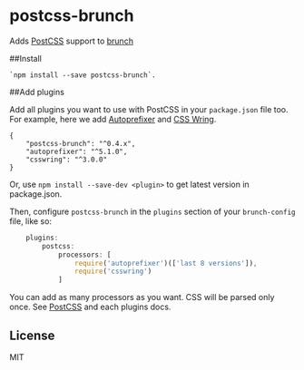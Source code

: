 postcss-brunch
==============

Adds [PostCSS](https://github.com/ai/postcss) support to [brunch](https://github.com/brunch/brunch)


##Install

	`npm install --save postcss-brunch`.

##Add plugins

Add all plugins you want to use with PostCSS in your `package.json` file too. For example, here we add [Autoprefixer](https://github.com/ai/autoprefixer) and [CSS Wring](https://github.com/hail2u/node-csswring).

	{
		"postcss-brunch": "^0.4.x",
		"autoprefixer": "^5.1.0",
		"csswring": "^3.0.0"
	}

Or, use `npm install --save-dev <plugin>` to get latest version in package.json.

Then, configure `postcss-brunch` in the `plugins` section of your `brunch-config` file, like so:

```javascript
	plugins:
		postcss:
			processors: [
				require('autoprefixer')(['last 8 versions']),
				require('csswring')
			]
```

You can add as many processors as you want. CSS will be parsed only once. See [PostCSS](https://github.com/ai/postcss) and each plugins docs.

## License

MIT
